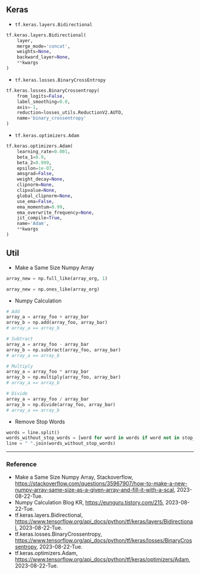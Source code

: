 ## Keras

* `tf.keras.layers.Bidirectional`

```Python
tf.keras.layers.Bidirectional(
    layer,
    merge_mode='concat',
    weights=None,
    backward_layer=None,
    **kwargs
)
```

* `tf.keras.losses.BinaryCrossEntropy`

```Python
tf.keras.losses.BinaryCrossentropy(
    from_logits=False,
    label_smoothing=0.0,
    axis=-1,
    reduction=losses_utils.ReductionV2.AUTO,
    name='binary_crossentropy'
)
```

* `tf.keras.optimizers.Adam`

```Python
tf.keras.optimizers.Adam(
    learning_rate=0.001,
    beta_1=0.9,
    beta_2=0.999,
    epsilon=1e-07,
    amsgrad=False,
    weight_decay=None,
    clipnorm=None,
    clipvalue=None,
    global_clipnorm=None,
    use_ema=False,
    ema_momentum=0.99,
    ema_overwrite_frequency=None,
    jit_compile=True,
    name='Adam',
    **kwargs
)
```

## Util

* Make a Same Size Numpy Array

```Python
array_new = np.full_like(array_org, 1)
```

```Python
array_new = np.ones_like(array_org)
```

* Numpy Calculation

```Python
# Add
array_a = array_foo + array_bar
array_b = np.add(array_foo, array_bar)
# array_a == array_b

# Subtract
array_a = array_foo - array_bar
array_b = np.subtract(array_foo, array_bar)
# array_a == array_b

# Multiply
array_a = array_foo * array_bar
array_b = np.multiply(array_foo, array_bar)
# array_a == array_b

# Divide
array_a = array_foo / array_bar
array_b = np.divide(array_foo, array_bar)
# array_a == array_b
```

* Remove Stop Words

```Python
words = line.split()
words_without_stop_words = [word for word in words if word not in stop_words]
line = " ".join(words_without_stop_words)
```

---

### Reference
- Make a Same Size Numpy Array, Stackoverflow, https://stackoverflow.com/questions/35967907/how-to-make-a-new-numpy-array-same-size-as-a-given-array-and-fill-it-with-a-scal, 2023-08-22-Tue.
- Numpy Calculation Blog KR, https://eunguru.tistory.com/215, 2023-08-22-Tue.
- tf.keras.layers.Bidirectional, https://www.tensorflow.org/api_docs/python/tf/keras/layers/Bidirectional, 2023-08-22-Tue.
- tf.keras.losses.BinaryCrossentropy, https://www.tensorflow.org/api_docs/python/tf/keras/losses/BinaryCrossentropy, 2023-08-22-Tue.
- tf.keras.optimizers.Adam, https://www.tensorflow.org/api_docs/python/tf/keras/optimizers/Adam, 2023-08-22-Tue.
